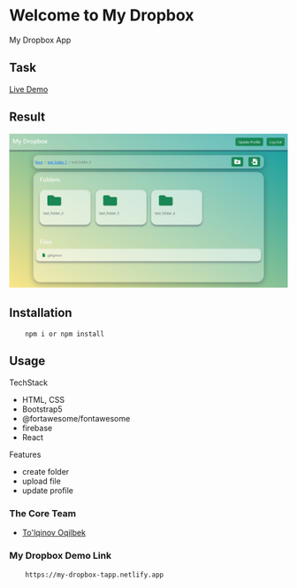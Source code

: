 # Welcome to My Dropbox
My Dropbox App

## Task

[Live Demo](https://my-dropbox-tapp.netlify.app)

## Result

<img src="./src/img/dropbox_main.png" />

## Installation

```
    npm i or npm install
```

## Usage
TechStack

- HTML, CSS
- Bootstrap5
- @fortawesome/fontawesome
- firebase
- React

Features

- create folder
- upload file
- update profile

### The Core Team

- <a href="https://github.com/Oqilbek2121">To'lqinov Oqilbek</a><br>

### My Dropbox Demo Link

```
    https://my-dropbox-tapp.netlify.app
```